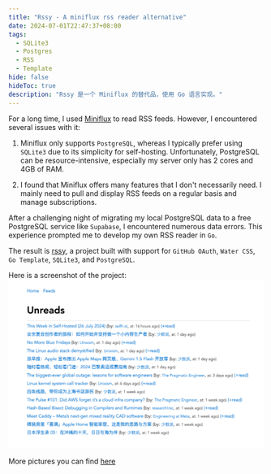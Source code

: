 ```yaml
---
title: "Rssy - A miniflux rss reader alternative"
date: 2024-07-01T22:47:37+08:00
tags:
  - SQLite3
  - Postgres
  - RSS
  - Template
hide: false
hideToc: true
description: "Rssy 是一个 Miniflux 的替代品，使用 Go 语言实现。"
---
```


For a long time, I used [Miniflux](https://miniflux.app/) to read RSS feeds. However, I encountered several issues with it:

1. Miniflux only supports `PostgreSQL`, whereas I typically prefer using `SQLite3` due to its simplicity for self-hosting. Unfortunately, PostgreSQL can be resource-intensive, especially my server only has 2 cores and 4GB of RAM.
   
2. I found that Miniflux offers many features that I don't necessarily need. I mainly need to pull and display RSS feeds on a regular basis and manage subscriptions.

After a challenging night of migrating my local PostgreSQL data to a free PostgreSQL service like `Supabase`, I encountered numerous data errors. This experience prompted me to develop my own RSS reader in `Go`.

The result is [rssy](https://github.com/abcdlsj/rssy), a project built with support for `GitHub OAuth`, `Water CSS`, `Go Template`, `SQLite3`, and `PostgreSQL`.

Here is a screenshot of the project:
![rss simple screenshot](/static/img/rssy-simple-shot.png)

More pictures you can find [here](https://github.com/abcdlsj/rssy/blob/main/README.md)